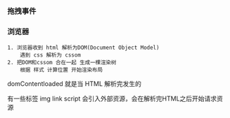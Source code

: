 ### 拖拽事件


### 浏览器
    1. 浏览器收到 html 解析为DOM(Document Object Model)
        遇到 css 解析为 cssom
    2. 把DOM和cssom 合在一起 生成一棵渲染树
        根据 样式 计算位置 开始渲染布局

domContentloaded 就是当 HTML 解析完发生的

有一些标签 img link script 会引入外部资源，会在解析完HTML之后开始请求资源
